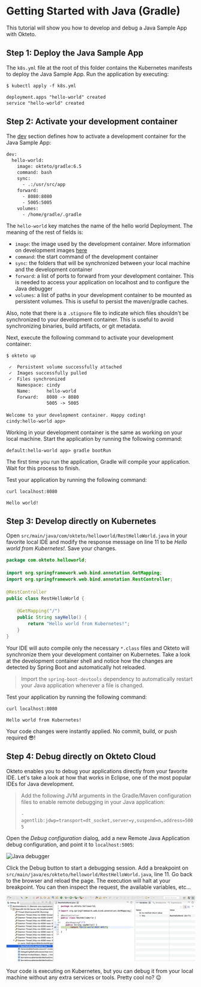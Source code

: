 # Getting Started with Java (Gradle)

This tutorial will show you how to develop and debug a Java Sample App with Okteto.

## Step 1: Deploy the Java Sample App

The `k8s.yml` file at the root of this folder contains the Kubernetes manifests to deploy the Java Sample App.
Run the application by executing:

```console
$ kubectl apply -f k8s.yml
```

```
deployment.apps "hello-world" created
service "hello-world" created
```

## Step 2: Activate your development container

The [dev](reference/manifest.mdx#dev-object-optional) section defines how to activate a development container for the Java Sample App:

```
dev:
  hello-world:
    image: okteto/gradle:6.5
    command: bash
    sync:
      - .:/usr/src/app
    forward:
      - 8080:8080
      - 5005:5005
    volumes:
      - /home/gradle/.gradle
```

The `hello-world` key matches the name of the hello world Deployment. The meaning of the rest of fields is:
- `image`: the image used by the development container. More information on development images [here](www.okteto.com/docs/reference/development-environments)
- `command`: the start command of the development container
- `sync`: the folders that will be synchronized between your local machine and the development container
- `forward`: a list of ports to forward from your development container. This is needed to access your application on localhost and to configure the Java debugger
- `volumes`: a list of paths in your development container to be mounted as persistent volumes. This is useful to persist the maven/gradle caches.

Also, note that there is a `.stignore` file to indicate which files shouldn't be synchronized to your development container.
This is useful to avoid synchronizing binaries, build artifacts, or git metadata.

Next, execute the following command to activate your development container:

```console
$ okteto up
```

```console
 ✓  Persistent volume successfully attached
 ✓  Images successfully pulled
 ✓  Files synchronized
    Namespace: cindy
    Name:      hello-world
    Forward:   8080 -> 8080
               5005 -> 5005

Welcome to your development container. Happy coding!
cindy:hello-world app>
```

Working in your development container is the same as working on your local machine.
Start the application by running the following command:

```console
default:hello-world app> gradle bootRun
```

The first time you run the application, Gradle will compile your application. Wait for this process to finish.

Test your application by running the following command:

```console
curl localhost:8080
```

```console
Hello world!
```

## Step 3: Develop directly on Kubernetes

Open `src/main/java/com/okteto/helloworld/RestHelloWorld.java` in your favorite local IDE and modify the response message on line 11 to be *Hello world from Kubernetes!*. Save your changes.

```java
package com.okteto.helloworld;

import org.springframework.web.bind.annotation.GetMapping;
import org.springframework.web.bind.annotation.RestController;

@RestController
public class RestHelloWorld {

	@GetMapping("/")
	public String sayHello() {
		return "Hello world from Kubernetes!";
	}
}
```

Your IDE will auto compile only the necessary `*.class` files and Okteto will synchronize them your development container on Kubernetes.
Take a look at the development container shell and notice how the changes are detected by Spring Boot and automatically hot reloaded.

> Import the `spring-boot-devtools` dependency to automatically restart your Java application whenever a file is changed.

Test your application by running the following command:

```console
curl localhost:8080
```

```console
Hello world from Kubernetes!
```

Your code changes were instantly applied. No commit, build, or push required 😎!

## Step 4: Debug directly on Okteto Cloud

Okteto enables you to debug your applications directly from your favorite IDE. Let's take a look at how that works in Eclipse, one of the most popular IDEs for Java development.

> Add the following JVM arguments in the Gradle/Maven configuration files to enable remote debugging in your Java application:
>
> `-agentlib:jdwp=transport=dt_socket,server=y,suspend=n,address=5005`

Open the _Debug configuration_  dialog, add a new Remote Java Application debug configuration, and point it to `localhost:5005`:

![Java debugger](images/golang-debug.png)

Click the Debug button to start a debugging session. Add a breakpoint on `src/main/java/es/okteto/helloworld/RestHelloWorld.java`, line 11. Go back to the browser and reload the page. The execution will halt at your breakpoint. You can then inspect the request, the available variables, etc...

![Java halt](images/java-halt.png)

Your code is executing on Kubernetes, but you can debug it from your local machine without any extra services or tools. Pretty cool no? 😉
